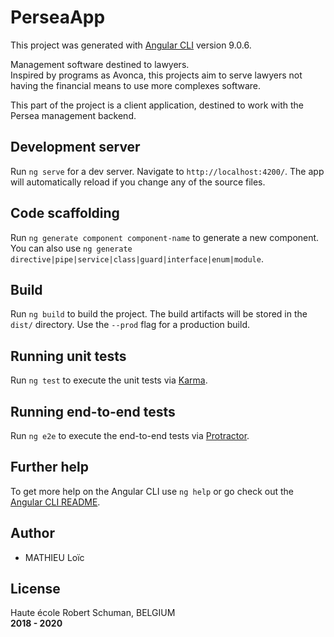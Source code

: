 # PerseaApp

This project was generated with [Angular CLI](https://github.com/angular/angular-cli) version 9.0.6.

Management software destined to lawyers.  
Inspired by programs as Avonca, this projects aim to serve lawyers not having 
the financial means to use more complexes software. 

This part of the project is a client application, destined to work with the Persea management backend.

## Development server

Run `ng serve` for a dev server. Navigate to `http://localhost:4200/`. The app will automatically reload if you change any of the source files.

## Code scaffolding

Run `ng generate component component-name` to generate a new component. You can also use `ng generate directive|pipe|service|class|guard|interface|enum|module`.

## Build

Run `ng build` to build the project. The build artifacts will be stored in the `dist/` directory. Use the `--prod` flag for a production build.

## Running unit tests

Run `ng test` to execute the unit tests via [Karma](https://karma-runner.github.io).

## Running end-to-end tests

Run `ng e2e` to execute the end-to-end tests via [Protractor](http://www.protractortest.org/).

## Further help

To get more help on the Angular CLI use `ng help` or go check out the [Angular CLI README](https://github.com/angular/angular-cli/blob/master/README.md).

## Author
+ MATHIEU Loïc

## License
Haute école Robert Schuman, BELGIUM  
**2018 - 2020**
